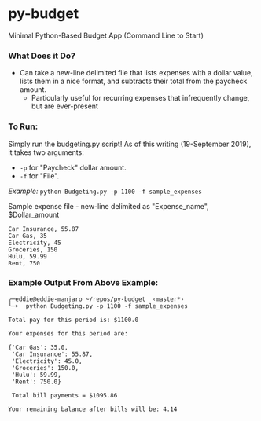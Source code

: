 # py-budget
Minimal Python-Based Budget App (Command Line to Start)

### What Does it Do?
- Can take a new-line delimited file that lists expenses with a dollar value, lists them in a nice format, and subtracts their total from the paycheck amount. 
  - Particularly useful for recurring expenses that infrequently change, but are ever-present

### To Run: 
Simply run the budgeting.py script!  As of this writing (19-September 2019), it takes two arguments: 

- `-p` for "Paycheck" dollar amount.
- `-f` for "File".

*Example:* `python Budgeting.py -p 1100 -f sample_expenses`

Sample expense file - new-line delimited as "Expense_name", $Dollar_amount
```
Car Insurance, 55.87
Car Gas, 35
Electricity, 45
Groceries, 150
Hulu, 59.99
Rent, 750

```


### Example Output From Above Example:
```
╭─eddie@eddie-manjaro ~/repos/py-budget  ‹master*› 
╰─➤  python Budgeting.py -p 1100 -f sample_expenses 

Total pay for this period is: $1100.0 

Your expenses for this period are: 

{'Car Gas': 35.0,
 'Car Insurance': 55.87,
 'Electricity': 45.0,
 'Groceries': 150.0,
 'Hulu': 59.99,
 'Rent': 750.0}

 Total bill payments = $1095.86 

Your remaining balance after bills will be: 4.14
```

